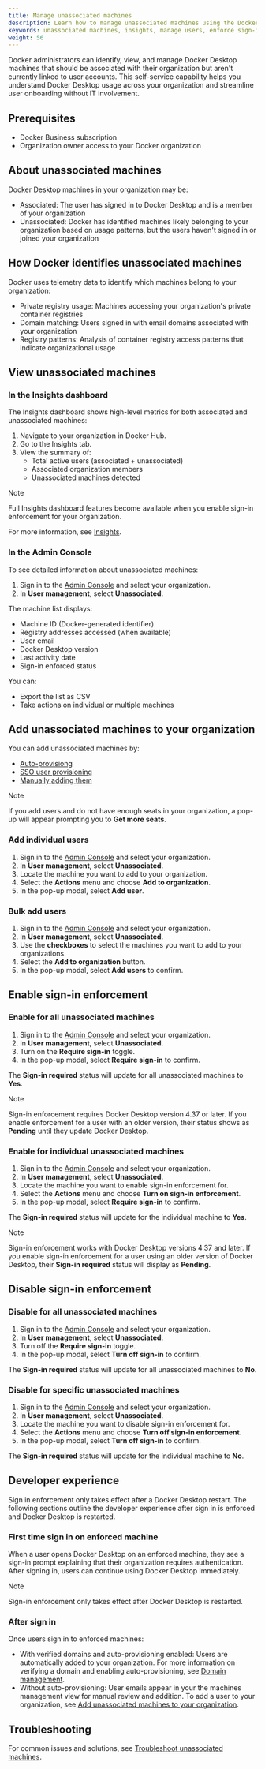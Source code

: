 ```yaml
---
title: Manage unassociated machines
description: Learn how to manage unassociated machines using the Docker Admin Console
keywords: unassociated machines, insights, manage users, enforce sign-in
weight: 56
---
```


Docker administrators can identify, view, and manage Docker Desktop machines
that should be associated with their organization but aren't currently linked
to user accounts. This self-service capability helps you understand Docker
Desktop usage across your organization and streamline user onboarding without
IT involvement.

## Prerequisites

- Docker Business subscription
- Organization owner access to your Docker organization

## About unassociated machines

Docker Desktop machines in your organization may be:

- Associated: The user has signed in to Docker Desktop and is a member of
your organization
- Unassociated: Docker has identified machines likely belonging to your
organization based on usage patterns, but the users haven't signed in or
joined your organization

## How Docker identifies unassociated machines

Docker uses telemetry data to identify which machines belong to your
organization:

- Private registry usage: Machines accessing your organization's private
container registries
- Domain matching: Users signed in with email domains associated with your
organization
- Registry patterns: Analysis of container registry access patterns that
indicate organizational usage

## View unassociated machines

### In the Insights dashboard

The Insights dashboard shows high-level metrics for both associated and
unassociated machines:

1. Navigate to your organization in Docker Hub.
1. Go to the Insights tab.
1. View the summary of:
	- Total active users (associated + unassociated)
	- Associated organization members
	- Unassociated machines detected

> [!NOTE]
>
> Full Insights dashboard features become available when you enable
sign-in enforcement for your organization.

For more information, see [Insights](/manuals/admin/organization/insights.md).

### In the Admin Console

To see detailed information about unassociated machines:

1. Sign in to the [Admin Console](https://app.docker.com/admin) and select
your organization.
1. In **User management**, select **Unassociated**.

The machine list displays:

- Machine ID (Docker-generated identifier)
- Registry addresses accessed (when available)
- User email
- Docker Desktop version
- Last activity date
- Sign-in enforced status

You can:

- Export the list as CSV
- Take actions on individual or multiple machines

## Add unassociated machines to your organization

You can add unassociated machines by:
- [Auto-provisiong](/manuals/security/for-admins/domain-management.md#auto-provisioning)
- [SSO user provisioning](/manuals/security/for-admins/provisioning/_index.md)
- [Manually adding them](#add-unassociated-machines-to-your-organization)

> [!NOTE]
>
> If you add users and do not have enough seats in your organization, a
pop-up will appear prompting you to **Get more seats**.

### Add individual users

1. Sign in to the [Admin Console](https://app.docker.com/admin) and select
your organization.
1. In **User management**, select **Unassociated**.
1. Locate the machine you want to add to your organization.
1. Select the **Actions** menu and choose **Add to organization**.
1. In the pop-up modal, select **Add user**.

### Bulk add users

1. Sign in to the [Admin Console](https://app.docker.com/admin) and select
your organization.
1. In **User management**, select **Unassociated**.
1. Use the **checkboxes** to select the machines you want to add to your
organizations.
1. Select the **Add to organization** button.
1. In the pop-up modal, select **Add users** to confirm.

## Enable sign-in enforcement

### Enable for all unassociated machines

1. Sign in to the [Admin Console](https://app.docker.com/admin) and select
your organization.
1. In **User management**, select **Unassociated**.
1. Turn on the **Require sign-in** toggle.
1. In the pop-up modal, select **Require sign-in** to confirm.

The **Sign-in required** status will update for all unassociated machines to
**Yes**.

> [!NOTE]
>
> Sign-in enforcement requires Docker Desktop version 4.37 or later. If you
enable enforcement for a user with an older version, their status shows
as **Pending** until they update Docker Desktop.

### Enable for individual unassociated machines

1. Sign in to the [Admin Console](https://app.docker.com/admin) and select
your organization.
1. In **User management**, select **Unassociated**.
1. Locate the machine you want to enable sign-in enforcement for.
1. Select the **Actions** menu and choose **Turn on sign-in enforcement**.
1. In the pop-up modal, select **Require sign-in** to confirm.

The **Sign-in required** status will update for the individual machine to
**Yes**.

> [!NOTE]
>
> Sign-in enforcement works with Docker Desktop versions 4.37 and later. If you
enable sign-in enforcement for a user using an older version of Docker Desktop,
their **Sign-in required** status will display as **Pending**.

## Disable sign-in enforcement

### Disable for all unassociated machines

1. Sign in to the [Admin Console](https://app.docker.com/admin) and select
your organization.
1. In **User management**, select **Unassociated**.
1. Turn off the **Require sign-in** toggle.
1. In the pop-up modal, select **Turn off sign-in** to confirm.

The **Sign-in required** status will update for all unassociated machines to
**No**.

### Disable for specific unassociated machines

1. Sign in to the [Admin Console](https://app.docker.com/admin) and select
your organization.
1. In **User management**, select **Unassociated**.
1. Locate the machine you want to disable sign-in enforcement for.
1. Select the **Actions** menu and choose **Turn off sign-in enforcement**.
1. In the pop-up modal, select **Turn off sign-in** to confirm.

The **Sign-in required** status will update for the individual machine to
**No**.

## Developer experience

Sign in enforcement only takes effect after a Docker Desktop restart. The
following sections outline the developer experience after sign in is enforced
and Docker Desktop is restarted.

### First time sign in on enforced machine

When a user opens Docker Desktop on an enforced machine, they see a sign-in
prompt explaining that their organization requires authentication. After
signing in, users can continue using Docker Desktop immediately.

> [!NOTE]
>
> Sign-in enforcement only takes effect after Docker Desktop is restarted.

### After sign in

Once users sign in to enforced machines:

- With verified domains and auto-provisioning enabled: Users are automatically
added to your organization. For more information on verifying a domain and
enabling auto-provisioning, see [Domain management](/manuals/security/for-admins/domain-management.md).
- Without auto-provisioning: User emails appear in your the machines management
view for manual review and addition. To add a user to your organization,
see [Add unassociated machines to your organization](#add-unassociated-machines-to-your-organization).

## Troubleshooting

For common issues and solutions, see [Troubleshoot unassociated machines](/manuals/security/troubleshoot/troubleshoot-unassociated-machines.md).
